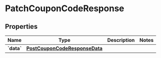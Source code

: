 
# PatchCouponCodeResponse

## Properties
| Name | Type | Description | Notes |
| ------------ | ------------- | ------------- | ------------- |
| **&#x60;data&#x60;** | [**PostCouponCodeResponseData**](PostCouponCodeResponseData.md) |  |  |



